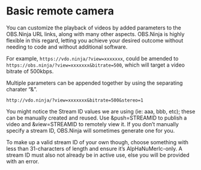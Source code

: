 # Basic remote camera

You can customize the playback of videos by added parameters to the OBS.Ninja URL links, along with many other aspects. OBS.Ninja is highly flexible in this regard, letting you achieve your desired outcome without needing to code and without additional software.

For example, `https://vdo.ninja/?view=xxxxxxx`, could be amended to `https://obs.ninja/?view=xxxxxxx&bitrate=500`, which will target a video bitrate of 500kbps.

Multiple parameters can be appended together by using the separating charater “&”.

`http://vdo.ninja/?view=xxxxxxx&bitrate=500&stereo=1`

You might notice the Stream ID values we are using (ie: aaa, bbb, etc); these can be manually created and reused. Use \&push=STREAMID to publish a video and \&view=STREAMID to remotely view it. If you don’t manually specify a stream ID, OBS.Ninja will sometimes generate one for you.

To make up a valid stream ID of your own though, choose something with less than 31-characters of length and ensure it’s AlpHaNuMerIc-only. A stream ID must also not already be in active use, else you will be provided with an error.
